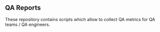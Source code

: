 QA Reports
----------

These repository contains scripts which allow to collect QA metrics for QA teams / QA engineers.
